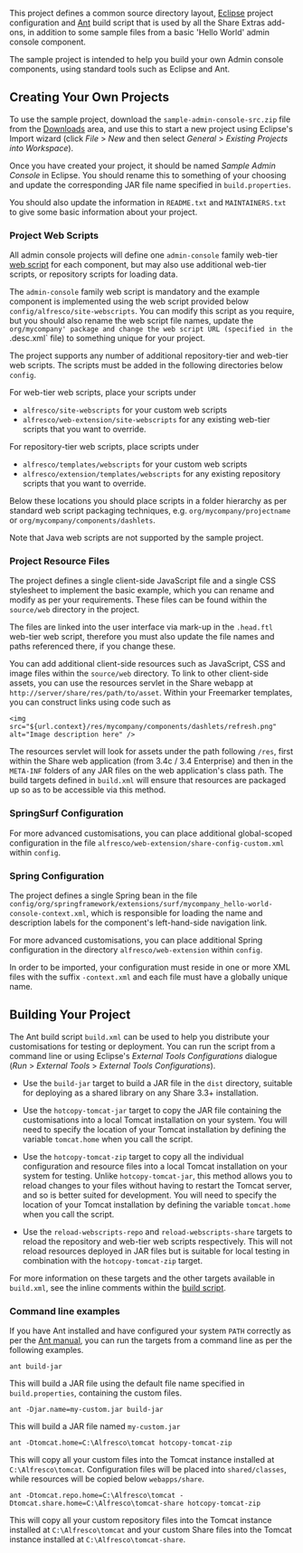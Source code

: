 This project defines a common source directory layout, [Eclipse](http://www.eclipse.org/) project configuration and [Ant](http://ant.apache.org/) build script that is used by all the Share Extras add-ons, in addition to some sample files from a basic 'Hello World' admin console component.

The sample project is intended to help you build your own Admin console components, using standard tools such as Eclipse and Ant.

## Creating Your Own Projects ##

To use the sample project, download the `sample-admin-console-src.zip` file from the [Downloads](http://code.google.com/p/share-extras/downloads/list) area, and use this to start a new project using Eclipse's Import wizard (click _File_ > _New_ and then select _General_ > _Existing Projects into Workspace_).

Once you have created your project, it should be named _Sample Admin Console_ in Eclipse. You should rename this to something of your choosing and update the corresponding JAR file name specified in `build.properties`.

You should also update the information in `README.txt` and `MAINTAINERS.txt` to give some basic information about your project.

### Project Web Scripts ###

All admin console projects will define one `admin-console` family web-tier [web script](http://wiki.alfresco.com/wiki/Web_Scripts) for each component, but may also use additional web-tier scripts, or repository scripts for loading data.

The `admin-console` family web script is mandatory and the example component is implemented using the web script provided below `config/alfresco/site-webscripts`. You can modify this script as you require, but you should also rename the web script file names, update the `org/mycompany' package and change the web script URL (specified in the `.desc.xml` file) to something unique for your project.

The project supports any number of additional repository-tier and web-tier web scripts. The scripts must be added in the following directories below `config`.

For web-tier web scripts, place your scripts under

  * `alfresco/site-webscripts` for your custom web scripts
  * `alfresco/web-extension/site-webscripts` for any existing web-tier scripts that you want to override.

For repository-tier web scripts, place scripts under

  * `alfresco/templates/webscripts` for your custom web scripts
  * `alfresco/extension/templates/webscripts` for any existing repository scripts that you want to override.

Below these locations you should place scripts in a folder hierarchy as per standard web script packaging techniques, e.g. `org/mycompany/projectname` or `org/mycompany/components/dashlets`.

Note that Java web scripts are not supported by the sample project.

### Project Resource Files ###

The project defines a single client-side JavaScript file and a single CSS stylesheet to implement the basic example, which you can rename and modify as per your requirements. These files can be found within the `source/web` directory in the project.

The files are linked into the user interface via mark-up in the `.head.ftl` web-tier web script, therefore you must also update the file names and paths referenced there, if you change these.

You can add additional client-side resources such as JavaScript, CSS and image files within the `source/web` directory. To link to other client-side assets, you can use the resources servlet in the Share webapp at `http://server/share/res/path/to/asset`. Within your Freemarker templates, you can construct links using code such as

```
<img src="${url.context}/res/mycompany/components/dashlets/refresh.png" alt="Image description here" />
```

The resources servlet will look for assets under the path following `/res`, first within the Share web application (from 3.4c / 3.4 Enterprise) and then in the `META-INF` folders of any JAR files on the web application's class path. The build targets defined in `build.xml` will ensure that resources are packaged up so as to be accessible via this method.

### SpringSurf Configuration ###

For more advanced customisations, you can place additional global-scoped configuration in the file `alfresco/web-extension/share-config-custom.xml` within `config`.

### Spring Configuration ###

The project defines a single Spring bean in the file `config/org/springframework/extensions/surf/mycompany_hello-world-console-context.xml`, which is responsible for loading the name and description labels for the component's left-hand-side navigation link.

For more advanced customisations, you can place additional Spring configuration in the directory `alfresco/web-extension` within `config`.

In order to be imported, your configuration must reside in one or more XML files with the suffix `-context.xml` and each file must have a globally unique name.

## Building Your Project ##

The Ant build script `build.xml` can be used to help you distribute your customisations for testing or deployment. You can run the script from a command line or using Eclipse's _External Tools Configurations_ dialogue (_Run_ > _External Tools_ > _External Tools Configurations_).

  * Use the `build-jar` target to build a JAR file in the `dist` directory, suitable for deploying as a shared library on any Share 3.3+ installation.

  * Use the `hotcopy-tomcat-jar` target to copy the JAR file containing the customisations into a local Tomcat installation on your system. You will need to specify the location of your Tomcat installation by defining the variable `tomcat.home` when you call the script.

  * Use the `hotcopy-tomcat-zip` target to copy all the individual configuration and resource files into a local Tomcat installation on your system for testing. Unlike `hotcopy-tomcat-jar`, this method allows you to reload changes to your files without having to restart the Tomcat server, and so is better suited for development. You will need to specify the location of your Tomcat installation by defining the variable `tomcat.home` when you call the script.

  * Use the `reload-webscripts-repo` and `reload-webscripts-share` targets to reload the repository and web-tier web scripts respectively. This will not reload resources deployed in JAR files but is suitable for local testing in combination with the `hotcopy-tomcat-zip` target.

For more information on these targets and the other targets available in `build.xml`, see the inline comments within the [build script](http://code.google.com/p/share-extras/source/browse/trunk/SDK/Sample%20Admin%20Console/build.xml).

### Command line examples ###

If you have Ant installed and have configured your system `PATH` correctly as per the [Ant manual](http://ant.apache.org/manual/), you can run the targets from a command line as per the following examples.

`ant build-jar`

This will build a JAR file using the default file name specified in `build.properties`, containing the custom files.

`ant -Djar.name=my-custom.jar build-jar`

This will build a JAR file named `my-custom.jar`

`ant -Dtomcat.home=C:\Alfresco\tomcat hotcopy-tomcat-zip`

This will copy all your custom files into the Tomcat instance installed at `C:\Alfresco\tomcat`. Configuration files will be placed into `shared/classes`, while resources will be copied below `webapps/share`.

`ant -Dtomcat.repo.home=C:\Alfresco\tomcat -Dtomcat.share.home=C:\Alfresco\tomcat-share hotcopy-tomcat-zip`

This will copy all your custom repository files into the Tomcat instance installed at `C:\Alfresco\tomcat` and your custom Share files into the Tomcat instance installed at `C:\Alfresco\tomcat-share`.